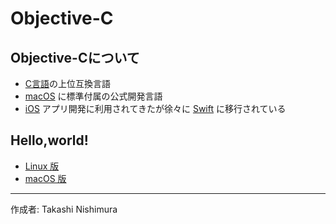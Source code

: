 # Objective-C

## Objective-Cについて

* [C言語](https://github.com/TakashiNishimura/HelloWorld/blob/master/C/README.md)の上位互換言語
* [macOS](https://ja.wikipedia.org/wiki/MacOS) に標準付属の公式開発言語
* [iOS](http://bit.ly/2lw7f2p) アプリ開発に利用されてきたが徐々に [Swift](http://www.apple.com/jp/swift/) に移行されている

## Hello,world!

* [Linux 版](https://github.com/TakashiNishimura/HelloWorld/blob/master/ObjectiveC/ObjectiveC_linux.md)
* [macOS 版](https://github.com/TakashiNishimura/HelloWorld/blob/master/ObjectiveC/ObjectiveC_mac.md)

***
作成者: Takashi Nishimura